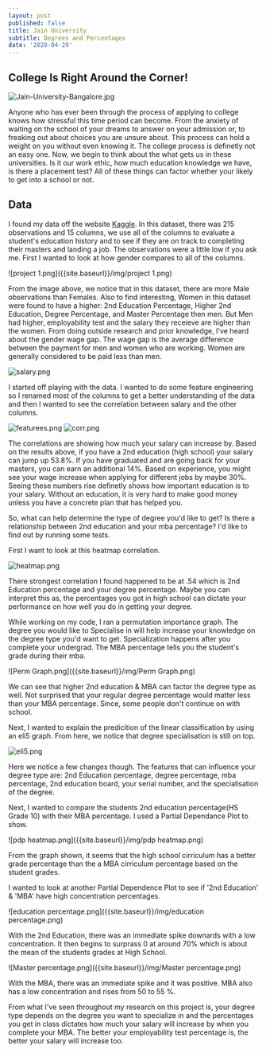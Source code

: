 ```yaml
---
layout: post
published: false
title: Jain University
subtitle: Degrees and Percentages
date: '2020-04-29'
---
```

## College Is Right Around the Corner!

![Jain-University-Bangalore.jpg]({{site.baseurl}}/img/Jain-University-Bangalore.jpg)


Anyone who has ever been through the process of applying to college knows how stressful this time period can become. From the anxiety of waiting on the school of your dreams to answer on your admission or, to freaking out about choices you are unsure about. This process can hold a weight on you without even knowing it. The college process is definetly not an easy one. Now, we begin to think about the what gets us in these universities. Is it our work ethic, how much education knowledge we have, is there a placement test? All of these things can factor whether your likely to get into a school or not.


## Data

I found my data off the website  [Kaggle](https://www.kaggle.com/benroshan/factors-affecting-campus-placement). In this dataset, there was 215 observations and 15 columns, we use all of the columns to evaluate a student's education history and to see if they are on track to completing their masters and landing a job. The observations were a little low if you ask me. First I wanted to look at how gender compares to all of the columns. 

![project 1.png]({{site.baseurl}}/img/project 1.png)

From the image above, we notice that in this dataset, there are more Male observations than Females. Also to find interesting, Women in this dataset were found to have a higher: 2nd Education Percentage,	Higher 2nd Education, Degree Percentage, and Master Percentage then men. But Men had higher, employability test and	 the salary they receieve are higher than the women. From doing outside research and prior knowledge, I've heard about the gender wage gap. The wage gap is the average difference between the payment for men and women who are working. Women are generally considered to be paid less than men. 

![salary.png]({{site.baseurl}}/img/salary.png)


I started off playing with the data. I wanted to do some feature engineering so I renamed most of the columns to get a better understanding of the data and then I wanted to see the correlation between salary and the other columns. 

![featurees.png]({{site.baseurl}}/img/featurees.png)
![corr.png]({{site.baseurl}}/img/corr.png)

The correlations are showing how much your salary can increase by. Based on the results above, if you have a 2nd education (high school) your salary can jump up 53.8%. If you have graduated and are going back for your masters, you can earn an additional 14%. Based on experience, you might see your wage increase when applying for different jobs by maybe 30%. Seeing these numbers rise definetly shows how important education is to your salary. Without an education, it is very hard to make good money unless you have a concrete plan that has helped you. 

So, what can help determine the type of degree you'd like to get? Is there a relationship between 2nd education and your mba percentage? I'd like to find out by running some tests.

First I want to look at this heatmap correlation.

![heatmap.png]({{site.baseurl}}/img/heatmap.png)

There strongest correlation I found happened to be at .54 which is 2nd Education percentage and your degree percentage. Maybe you can interpret this as, the percentages you got in high school can dictate your performance on how well you do in getting your degree.


While working on my code, I ran a permutation importance graph. The degree you would like to Specialise in will help increase your knowledge on the degree type you'd want to get. Specialization happens after you complete your undergrad. The MBA percentage tells you the student's grade during their mba. 

![Perm Graph.png]({{site.baseurl}}/img/Perm Graph.png)

We can see that higher 2nd education & MBA can factor the degree type as well. Not surprised that your regular degree percentage would matter less than your MBA percentage. Since, some people don't continue on with school.

Next, I wanted to explain the predicition of the linear classification by using an eli5 graph. From here, we notice that degree specialisation is still on top.

![eli5.png]({{site.baseurl}}/img/eli5.png)

 Here we notice a few changes though. The features that can influence your degree type are: 2nd Education percentage, degree percentage, mba percentage, 2nd education board, your serial number, and the specialisation of the degree. 
 
 
 Next, I wanted to compare the students 2nd education percentage(HS Grade 10) with their MBA percentage. I used a Partial Dependance Plot to show. 
 
 ![pdp heatmap.png]({{site.baseurl}}/img/pdp heatmap.png)

From the graph shown, it seems that the high school cirriculum has a better grade percentage than the  a MBA cirriculum percentage based on the student grades.


I wanted to look at another Partial Dependence Plot to see if '2nd Education' & 'MBA' have high concentration percentages. 

![education percentage.png]({{site.baseurl}}/img/education percentage.png)


With the 2nd Education, there was an immediate spike downards with a low concentration. It then begins to surprass 0 at around 70% which is about the mean of the students grades at High School. 

![Master percentage.png]({{site.baseurl}}/img/Master percentage.png)

With the MBA, there was an immediate spike and it was positive. MBA also has a low concentration and rises from 50 to 55 %.


From what I've seen throughout my research on this project is, your degree type depends on the degree you want to specialize in and the percentages you get in class dictates how much your salary will increase by when you complete your MBA. The better your employability test percentage is, the better your salary will increase too.
 


